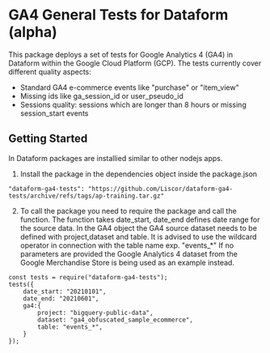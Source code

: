 # GA4 General Tests for Dataform (alpha)
This package deploys a set of tests for Google Analytics 4 (GA4) in Dataform within the Google Cloud Platform (GCP).
The tests currently cover different quality aspects:
- Standard GA4 e-commerce events like "purchase" or "item_view"
- Missing ids like ga_session_id or user_pseudo_id
- Sessions quality: sessions which are longer than 8 hours or missing session_start events
## Getting Started
In Dataform packages are installied similar to other nodejs apps.

1. Install the package in the dependencies object inside the package.json 
```
"dataform-ga4-tests": "https://github.com/Liscor/dataform-ga4-tests/archive/refs/tags/ap-training.tar.gz"
```
2. To call the package you need to require the package and call the function. The function takes date_start, date_end defines date range for the source data. In the GA4 object the GA4 source dataset needs to be defined with project,dataset and table. It is advised to use the wildcard operator in connection with the table name exp. "events_*"
If no parameters are provided the Google Analytics 4 dataset from the Google Merchandise Store is being used as an example instead. 
```
const tests = require("dataform-ga4-tests");
tests({
    date_start: "20210101",
    date_end: "20210601",
    ga4:{
        project: "bigquery-public-data",
        dataset: "ga4_obfuscated_sample_ecommerce",
        table: "events_*",
    }
});
```


